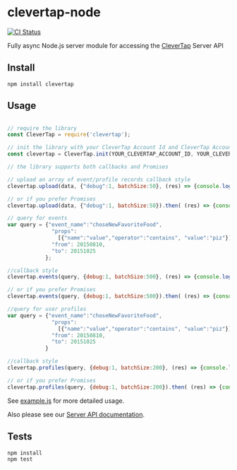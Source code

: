 # clevertap-node

[![CI Status](http://img.shields.io/travis/CleverTap/clevertap-node.svg?style=flat)](https://travis-ci.org/CleverTap/clevertap-node)

Fully async Node.js server module for accessing the [CleverTap](https://clevertap.com/) Server API

## Install

`npm install clevertap`

## Usage  

```javascript

// require the library
const CleverTap = require('clevertap');

// init the library with your CleverTap Account Id and CleverTap Account Passcode
const clevertap = CleverTap.init(YOUR_CLEVERTAP_ACCOUNT_ID, YOUR_CLEVERTAP_ACCOUNT_PASSCODE);

// the library supports both callbacks and Promises

// upload an array of event/profile records callback style
clevertap.upload(data, {"debug":1, batchSize:50}, (res) => {console.log(res)});

// or if you prefer Promises
clevertap.upload(data, {"debug":1, batchSize:50}).then( (res) => {console.log(res)} );

// query for events
var query = {"event_name":"choseNewFavoriteFood",
              "props": 
                [{"name":"value","operator":"contains", "value":"piz"}],
              "from": 20150810,
              "to": 20151025
            };

//callback style
clevertap.events(query, {debug:1, batchSize:500}, (res) => {console.log(res)});

// or if you prefer Promises
clevertap.events(query, {debug:1, batchSize:500}).then( (res) => {console.log(res)} );

//query for user profiles
var query = {"event_name":"choseNewFavoriteFood",
              "props": 
                [{"name":"value","operator":"contains", "value":"piz"}],
              "from": 20150810,
              "to": 20151025
            }

//callback style
clevertap.profiles(query, {debug:1, batchSize:200}, (res) => {console.log(res)});

// or if you prefer Promises
clevertap.profiles(query, {debug:1, batchSize:200}).then( (res) => {console.log(res)} );

```

See [example.js](https://github.com/CleverTap/clevertap-node/blob/master/example.js) for more detailed usage.

Also please see our [Server API documentation](https://support.clevertap.com/server/overview/).

## Tests
```
npm install  
npm test
```
